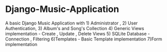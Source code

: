 # Django-Music-Application
A basic Django Music Application with 1) Administrator , 2) User Authentication,  3) Album's and Song's Collection 4) Generic Views implementation - Create , Update , Delete Views 5) SQLite Database - Connection , Filtering 6)Templates - Basic Template implementation 7)Form implementation
